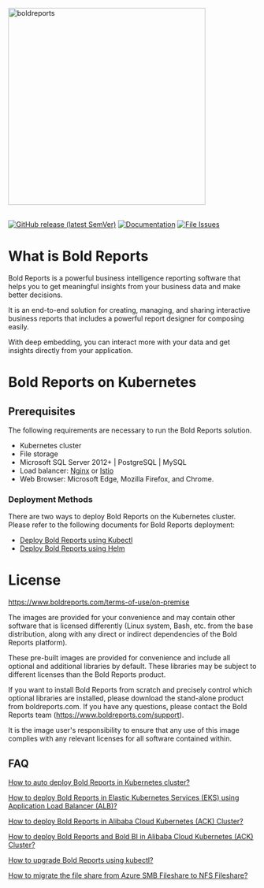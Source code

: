 <a href="https://www.boldreports.com"><img alt="boldreports" width="400" src="https://www.boldreports.com/wp-content/uploads/2019/08/bold-reports-logo.svg"></a>
<br/>
<br/>

[![GitHub release (latest SemVer)](https://img.shields.io/github/v/release/boldreports/bold-reports-kubernetes?sort=semver)](https://github.com/boldreports/bold-reports-kubernetes/releases)
[![Documentation](https://img.shields.io/badge/docs-help.boldreports.com-blue.svg)](https://help.boldreports.com/enterprise-reporting/)
[![File Issues](https://img.shields.io/badge/file_issues-boldreports_support-blue.svg)](https://www.boldreports.com/support)

# What is Bold Reports

Bold Reports is a powerful business intelligence reporting software that helps you to get meaningful insights from your business data and make better decisions.

It is an end-to-end solution for creating, managing, and sharing interactive business reports that includes a powerful report designer for composing easily.

With deep embedding, you can interact more with your data and get insights directly from your application.

# Bold Reports on Kubernetes

## Prerequisites

The following requirements are necessary to run the Bold Reports solution.

* Kubernetes cluster
* File storage
* Microsoft SQL Server 2012+ | PostgreSQL | MySQL
* Load balancer: [Nginx](https://docs.nginx.com/nginx-ingress-controller/installation/installation-with-manifests/) or [Istio](https://istio.io/latest/docs/setup/getting-started/)
* Web Browser: Microsoft Edge, Mozilla Firefox, and Chrome.

### Deployment Methods

There are two ways to deploy Bold Reports on the Kubernetes cluster. Please refer to the following documents for Bold Reports deployment:

* [Deploy Bold Reports using Kubectl](docs/index.md)
* [Deploy Bold Reports using Helm](helm/README.md)

# License

https://www.boldreports.com/terms-of-use/on-premise<br />

The images are provided for your convenience and may contain other software that is licensed differently (Linux system, Bash, etc. from the base distribution, along with any direct or indirect dependencies of the Bold Reports platform).

These pre-built images are provided for convenience and include all optional and additional libraries by default. These libraries may be subject to different licenses than the Bold Reports product.

If you want to install Bold Reports from scratch and precisely control which optional libraries are installed, please download the stand-alone product from boldreports.com. If you have any questions, please contact the Bold Reports team (https://www.boldreports.com/support).

It is the image user's responsibility to ensure that any use of this image complies with any relevant licenses for all software contained within.

## FAQ

[How to auto deploy Bold Reports in Kubernetes cluster?](https://support.boldreports.com/kb/article/16084/how-to-deploy-bold-reports-in-a-kubernetes-cluster)

[How to deploy Bold Reports in Elastic Kubernetes Services (EKS) using Application Load Balancer (ALB)?](https://support.boldreports.com/kb/article/16114/how-to-deploy-bold-reports-in-elastic-kubernetes-services-using-application-load-balancer)

[How to deploy Bold Reports in Alibaba Cloud Kubernetes (ACK) Cluster?](https://support.boldreports.com/kb/article/16118/deploying-bold-reports-in-alibaba-cloud-kubernetes-cluster)

[How to deploy Bold Reports and Bold BI in Alibaba Cloud Kubernetes (ACK) Cluster?](https://support.boldreports.com/kb/article/16123/deploying-bold-reports-and-bold-bi-in-alibaba-cloud-kubernetes-cluster)

[How to upgrade Bold Reports using kubectl?](https://github.com/boldreports/bold-reports-kubernetes/blob/master/upgrade/upgrade.md)

[How to migrate the file share from Azure SMB Fileshare to NFS Fileshare?](https://support.boldreports.com/kb/article/16116/how-to-migrate-a-file-share-from-azure-smb-file-share-to-nfs-file-share)